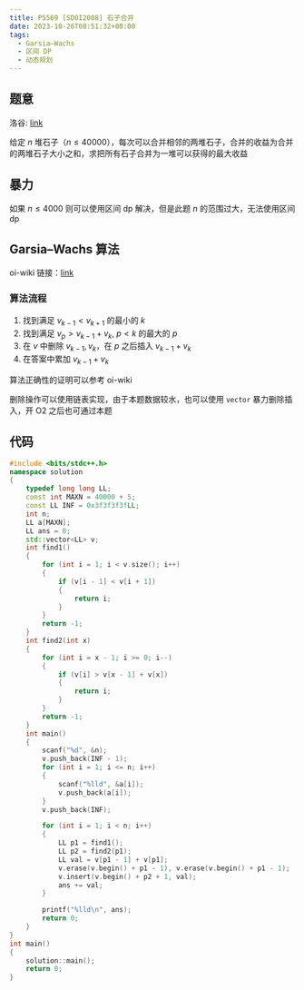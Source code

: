 ```yaml
---
title: P5569 [SDOI2008] 石子合并
date: 2023-10-26T08:51:32+08:00
tags:
  - Garsia–Wachs
  - 区间 DP
  - 动态规划
---
```

## 题意

洛谷: [link](https://www.luogu.com.cn/problem/P5569)

给定 $n$ 堆石子（$n \le 40000$），每次可以合并相邻的两堆石子，合并的收益为合并的两堆石子大小之和，求把所有石子合并为一堆可以获得的最大收益

<!-- more -->

## 暴力

如果 $n \le 4000$ 则可以使用区间 dp 解决，但是此题 $n$ 的范围过大，无法使用区间 dp

## Garsia–Wachs 算法

oi-wiki 链接：[link](https://oi-wiki.net/misc/garsia-wachs/)

### 算法流程

1. 找到满足 $v_{k - 1} < v_{k + 1}$ 的最小的 $k$
2. 找到满足 $v_p > v_{k - 1} + v_{k}, \ p < k$ 的最大的 $p$
3. 在 $v$ 中删除 $v_{k - 1}, v_{k}$，在 $p$ 之后插入 $v_{k - 1} + v_k$
4. 在答案中累加 $v_{k - 1} + v_{k}$

算法正确性的证明可以参考 oi-wiki

删除操作可以使用链表实现，由于本题数据较水，也可以使用 `vector` 暴力删除插入，开 O2 之后也可通过本题

## 代码

```cpp
#include <bits/stdc++.h>
namespace solution
{
    typedef long long LL;
    const int MAXN = 40000 + 5;
    const LL INF = 0x3f3f3f3fLL;
    int n;
    LL a[MAXN];
    LL ans = 0;
    std::vector<LL> v;
    int find1()
    {
        for (int i = 1; i < v.size(); i++)
        {
            if (v[i - 1] < v[i + 1])
            {
                return i;
            }
        }
        return -1;
    }
    int find2(int x)
    {
        for (int i = x - 1; i >= 0; i--)
        {
            if (v[i] > v[x - 1] + v[x])
            {
                return i;
            }
        }
        return -1;
    }
    int main()
    {
        scanf("%d", &n);
        v.push_back(INF - 1);
        for (int i = 1; i <= n; i++)
        {
            scanf("%lld", &a[i]);
            v.push_back(a[i]);
        }
        v.push_back(INF);

        for (int i = 1; i < n; i++)
        {
            LL p1 = find1();
            LL p2 = find2(p1);
            LL val = v[p1 - 1] + v[p1];
            v.erase(v.begin() + p1 - 1), v.erase(v.begin() + p1 - 1);
            v.insert(v.begin() + p2 + 1, val);
            ans += val;
        }

        printf("%lld\n", ans);
        return 0;
    }
}
int main()
{
    solution::main();
    return 0;
}
```
